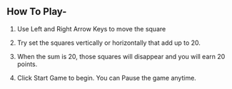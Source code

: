 ## How To Play-

1. Use Left and Right Arrow Keys to move the square

2. Try set the squares vertically or horizontally that add up to 20.

3. When the sum is 20, those squares will disappear and you will earn 20 points.

4. Click Start Game to begin. You can Pause the game anytime.